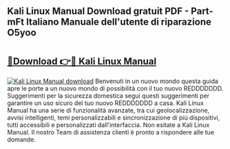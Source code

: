 ## Kali Linux Manual Download gratuit PDF - Part-mFt Italiano Manuale dell'utente di riparazione O5yoo

# <h2><a href="http://dffhnz.blite.top/?on=Kali+Linux+Manual">🔗Download 👉🔴 Kali Linux Manual</a></h2>

[![Kali Linux Manual download](https://i.imgur.com/lujVjoI.png)](http://dffhnz.blite.top/?on=Kali+Linux+Manual)
Benvenuti in un nuovo mondo questa guida apre le porte a un nuovo mondo di possibilità con il tuo nuovo REDDDDDDD. Suggerimenti per la sicurezza domestica segui questi suggerimenti per garantire un uso sicuro del tuo nuovo REDDDDDDD a casa. Kali Linux Manual ha una serie di funzionalità avanzate, tra cui geolocalizzazione, avvisi intelligenti, temi personalizzabili e sincronizzazione di più dispositivi, tutti accessibili e personalizzati dall'interfaccia. Non esitate a Kali Linux Manual. Il nostro Team di assistenza clienti è pronto a rispondere alle tue domande.
